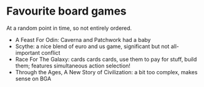 # Favourite board games

At a random point in time, so not entirely ordered.

- A Feast For Odin: Caverna and Patchwork had a baby
- Scythe: a nice blend of euro and us game, significant but not all-important conflict
- Race For The Galaxy: cards cards cards, use them to pay for stuff, build them; features simultaneous action selection!
- Through the Ages, A New Story of Civilization: a bit too complex, makes sense on BGA
